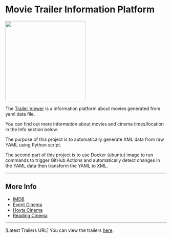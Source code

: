 # Movie Trailer Information Platform

[<img src="https://img.freepik.com/premium-vector/movie-cinema-premiere-background_41737-251.jpg" width="250">](https://georges034302.github.io/trailer-viewer/)

The [Trailer Viewer](https://georges034302.github.io/trailer-viewer/) is a information platform about movies generated from yaml data file.

You can find out more information about movies and cinema times/location in the Info section below.

The purpose of this project is to automatically generate XML data from raw YAML using Python script. 

The second part of this project is to use Docker (ubuntu) image to run commands to trigger GitHub Actions and automatically detect changes in the YAML data then transform the YAML to XML.

---
## More Info
- [IMDB](https://www.imdb.com/)
- [Event Cinema](https://www.eventcinemas.com.au/)
- [Hoyts Cinema](https://www.hoyts.com.au/)
- [Reading Cinema](https://readingcinemas.com.au/movies/now-showing)
---

[Latest Trailers URL]
You can view the trailers [here](https://georges034302.github.io/trailer-viewer/trailer.html).
